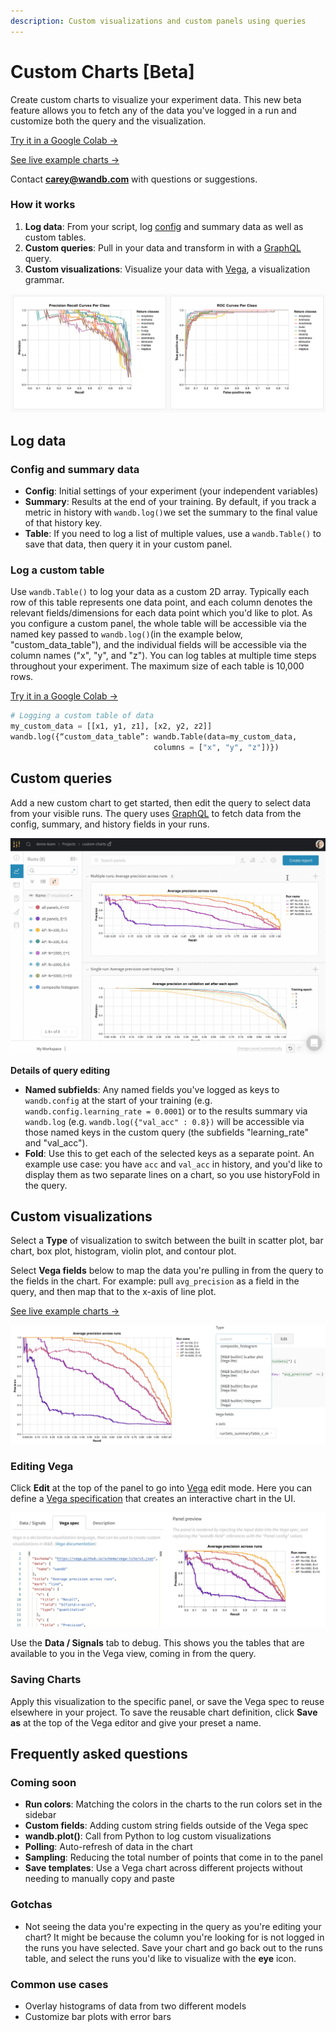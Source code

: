 ```yaml
---
description: Custom visualizations and custom panels using queries
---
```


# Custom Charts \[Beta\]

Create custom charts to visualize your experiment data. This new beta feature allows you to fetch any of the data you've logged in a run and customize both the query and the visualization.

[Try it in a Google Colab →](http://bit.ly/custom-charts-colab)

[See live example charts →](https://app.wandb.ai/demo-team/custom-charts/reports/Custom-Charts--VmlldzoyMTk5MDc)

Contact **carey@wandb.com** with questions or suggestions.

### How it works

1. **Log data**: From your script, log [config](../../../library/config.md) and summary data as well as custom tables.
2. **Custom queries**: Pull in your data and transform in with a [GraphQL](https://graphql.org/) query.
3. **Custom visualizations**: Visualize your data with [Vega](https://vega.github.io/vega/), a visualization grammar. 

![](../../../.gitbook/assets/pr-roc.png)

## Log data

### **Config and summary data**

* **Config**: Initial settings of your experiment \(your independent variables\)
* **Summary**: Results at the end of your training. By default, if you track a metric in history with `wandb.log()`we set the summary to the final value of that history key.
* **Table**: If you need to log a list of multiple values, use a `wandb.Table()` to save that data, then query it in your custom panel. 

### **Log a custom table**

Use `wandb.Table()` to log your data as a custom 2D array. Typically each row of this table represents one data point, and each column denotes the relevant fields/dimensions for each data point which you'd like to plot. As you configure a custom panel, the whole table will be accessible via the named key passed to `wandb.log()`\(in the example below, "custom\_data\_table"\), and the individual fields will be accessible via the column names \("x", "y", and "z"\). You can log tables at multiple time steps throughout your experiment. The maximum size of each table is 10,000 rows. 

[Try it in a Google Colab →](http://bit.ly/custom-charts-colab)

```python
# Logging a custom table of data
my_custom_data = [[x1, y1, z1], [x2, y2, z2]]
wandb.log({“custom_data_table”: wandb.Table(data=my_custom_data,
                                columns = ["x", "y", "z"])})
```

## Custom queries

Add a new custom chart to get started, then edit the query to select data from your visible runs. The query uses [GraphQL](https://graphql.org/) to fetch data from the config, summary, and history fields in your runs.

![Add a new custom chart, then edit the query](../../../.gitbook/assets/2020-08-28-06.42.40.gif)

**Details of query editing**

* **Named subfields**: Any named fields you've logged as keys to `wandb.config` at the start of your training \(e.g. `wandb.config.learning_rate = 0.0001`\) or to the results summary via `wandb.log` \(e.g. `wandb.log({"val_acc" : 0.8})` will be accessible via those named keys in the custom query \(the subfields "learning\_rate" and "val\_acc"\).
* **Fold**: Use this to get each of the selected keys as a separate point. An example use case: you have `acc` and `val_acc` in history, and you'd like to display them as two separate lines on a chart, so you use historyFold in the query.

## Custom visualizations

Select a **Type** of visualization to switch between the built in scatter plot, bar chart, box plot, histogram, violin plot, and contour plot. 

Select **Vega fields** below to map the data you're pulling in from the query to the fields in the chart. For example: pull `avg_precision` as a field in the query, and then map that to the x-axis of line plot.

[See live example charts →](https://app.wandb.ai/demo-team/custom-charts/reports/Custom-Charts--VmlldzoyMTk5MDc)

![Dropdown list of type options](../../../.gitbook/assets/screen-shot-2020-08-28-at-7.00.02-am.png)

### Editing Vega

Click **Edit** at the top of the panel to go into [Vega](https://vega.github.io/vega/) edit mode. Here you can define a [Vega specification](https://vega.github.io/vega/docs/specification/) that creates an interactive chart in the UI.

![Edit the Vega specification on the left and preview the chart on the right](../../../.gitbook/assets/screen-shot-2020-08-28-at-7.04.32-am.png)

Use the **Data / Signals** tab to debug. This shows you the tables that are available to you in the Vega view, coming in from the query.

### Saving Charts

Apply this visualization to the specific panel, or save the Vega spec to reuse elsewhere in your project. To save the reusable chart definition, click **Save as** at the top of the Vega editor and give your preset a name. 

## Frequently asked questions

### Coming soon

* **Run colors**: Matching the colors in the charts to the run colors set in the sidebar
* **Custom fields**: Adding custom string fields outside of the Vega spec
* **wandb.plot\(\)**: Call from Python to log custom visualizations
* **Polling**: Auto-refresh of data in the chart
* **Sampling**: Reducing the total number of points that come in to the panel
* **Save templates**: Use a Vega chart across different projects without needing to manually copy and paste

### Gotchas

* Not seeing the data you're expecting in the query as you're editing your chart? It might be because the column you're looking for is not logged in the runs you have selected. Save your chart and go back out to the runs table, and select the runs you'd like to visualize with the **eye** icon.

### Common use cases

* Overlay histograms of data from two different models
* Customize bar plots with error bars

